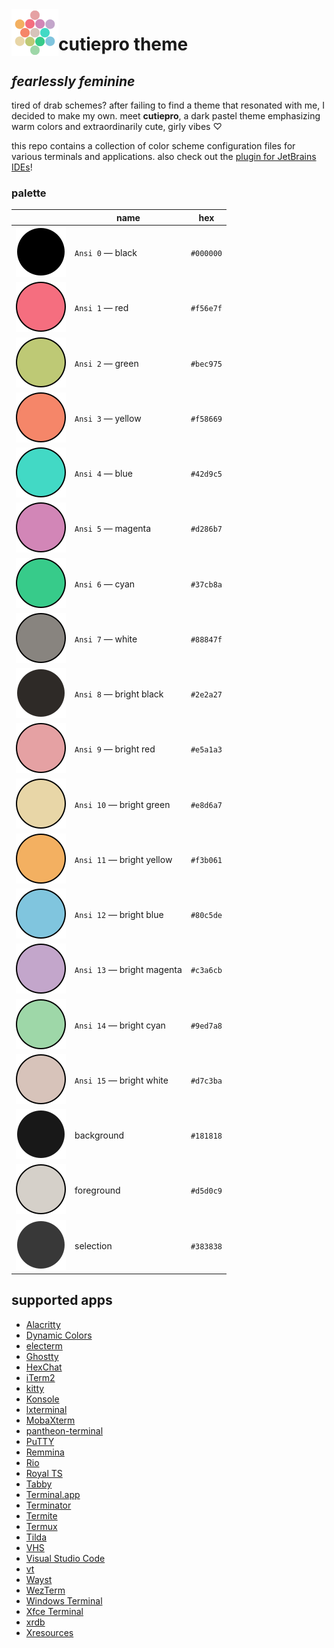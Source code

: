 <!--suppress HtmlDeprecatedAttribute -->
<img alt="logo" src="assets/logo.svg" align="left" width="75">

# cutiepro theme

## *fearlessly feminine*

tired of drab schemes? after failing to find a theme that resonated with me, I decided
to make my own. meet **cutiepro**, a dark pastel theme emphasizing warm colors and
extraordinarily cute, girly vibes ♡

this repo contains a collection of color scheme configuration files for various terminals and applications. also check out the [plugin for JetBrains IDEs](https://github.com/jezziewezzie/cutiepro-IntelliJ/)!

### palette

|                                                      | name                       |    hex    |
|:----------------------------------------------------:|----------------------------|:---------:|
|          ![black](assets/circles/black.svg)          | `Ansi 0`  — black          | `#000000` |
|            ![red](assets/circles/red.svg)            | `Ansi 1`  — red            | `#f56e7f` |
|          ![green](assets/circles/green.svg)          | `Ansi 2`  — green          | `#bec975` |
|         ![yellow](assets/circles/yellow.svg)         | `Ansi 3`  — yellow         | `#f58669` |
|           ![blue](assets/circles/blue.svg)           | `Ansi 4`  — blue           | `#42d9c5` |
|        ![magenta](assets/circles/magenta.svg)        | `Ansi 5`  — magenta        | `#d286b7` |
|           ![cyan](assets/circles/cyan.svg)           | `Ansi 6`  — cyan           | `#37cb8a` |
|          ![white](assets/circles/white.svg)          | `Ansi 7`  — white          | `#88847f` |
|   ![bright black](assets/circles/bright-black.svg)   | `Ansi 8`  — bright black   | `#2e2a27` |
|     ![bright red](assets/circles/bright-red.svg)     | `Ansi 9`  — bright red     | `#e5a1a3` |
|   ![bright green](assets/circles/bright-green.svg)   | `Ansi 10` — bright green   | `#e8d6a7` |
|  ![bright yellow](assets/circles/bright-yellow.svg)  | `Ansi 11` — bright yellow  | `#f3b061` |
|    ![bright blue](assets/circles/bright-blue.svg)    | `Ansi 12` — bright blue    | `#80c5de` |
| ![bright magenta](assets/circles/bright-magenta.svg) | `Ansi 13` — bright magenta | `#c3a6cb` |
|    ![bright cyan](assets/circles/bright-cyan.svg)    | `Ansi 14` — bright cyan    | `#9ed7a8` |
|   ![bright white](assets/circles/bright-white.svg)   | `Ansi 15` — bright white   | `#d7c3ba` |
|     ![background](assets/circles/background.svg)     | background                 | `#181818` |
|     ![foreground](assets/circles/foreground.svg)     | foreground                 | `#d5d0c9` |
|      ![selection](assets/circles/selection.svg)      | selection                  | `#383838` |

## supported apps
- [Alacritty](https://github.com/alacritty/alacritty/)
- [Dynamic Colors](https://github.com/patelka2211/dynamic-colors/)
- [electerm](https://github.com/electerm/electerm/)
- [Ghostty](https://mitchellh.com/ghostty/)
- [HexChat](https://github.com/hexchat/hexchat/)
- [iTerm2](https://iterm2.com/)
- [kitty](https://github.com/kovidgoyal/kitty/)
- [Konsole](https://github.com/KDE/konsole/)
- [lxterminal](https://github.com/lxde/lxterminal/)
- [MobaXterm](https://mobaxterm.mobatek.net/)
- [pantheon-terminal](https://github.com/elementary/terminal/)
- [PuTTY](https://www.chiark.greenend.org.uk/~sgtatham/putty/)
- [Remmina](https://gitlab.com/Remmina/Remmina/)
- [Rio](https://github.com/raphamorim/rio/)
- [Royal TS](https://royalapps.com/ts/win/features/)
- [Tabby](https://github.com/Eugeny/tabby/)
- [Terminal.app](https://support.apple.com/guide/terminal/welcome/mac/)
- [Terminator](https://github.com/gnome-terminator/terminator/)
- [Termite](https://github.com/thestinger/termite/)
- [Termux](https://github.com/termux/termux-app/)
- [Tilda](https://github.com/lanoxx/tilda/)
- [VHS](https://github.com/charmbracelet/vhs/)
- [Visual Studio Code](https://github.com/microsoft/vscode/)
- [vt](https://man.freebsd.org/cgi/man.cgi?vt)
- [Wayst](https://github.com/91861/wayst/)
- [WezTerm](https://github.com/wez/wezterm/)
- [Windows Terminal](https://github.com/microsoft/terminal/)
- [Xfce Terminal](https://gitlab.xfce.org/apps/xfce4-terminal/)
- [xrdb](https://www.x.org/releases/X11R7.7/doc/man/man1/xrdb.1.xhtml)
- [Xresources](https://www.x.org/releases/X11R7.7/doc/man/man1/xrdb.1.xhtml)
